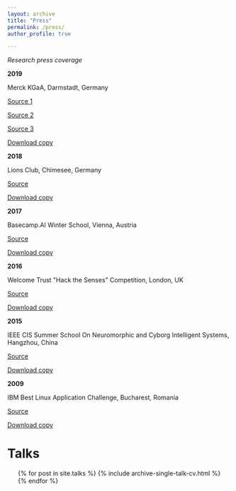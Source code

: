 ```yaml
---
layout: archive
title: "Press"
permalink: /press/
author_profile: true

---
```



*Research press coverage*


**2019**

Merck KGaA, Darmstadt, Germany

[Source 1](https://app.ekipa.de/challenges/future-of-ai/brief)

[Source 2](https://www.thi.de/hochschule/aktuelles/news/thi-erfolgreich-in-ai-forschungswettbewerb)

[Source 3](https://www.youtube.com/watch?v=avtLwTM5xIw&ab_channel=ekipaCrowd)

[Download copy](https://github.com/caxenie/cristianaxenie.github.io/raw/master/files/CristianAxenie_Media_Coverage_THI_2019.pdf)



**2018** 

Lions Club, Chimesee, Germany

[Source](https://www.ovb-heimatzeitungen.de/wi-ge/2018/09/21/kuenstliche-intelligenz-im-fokus.ovb)

[Download copy](https://github.com/caxenie/cristianaxenie.github.io/raw/master/files/CristianAxenie_Media_Coverage_Lions_2018.pdf)


**2017**

Basecamp.AI Winter School, Vienna, Austria

[Source](https://web.archive.org/web/20170318124321/http://www.basecamp.ai/student#mentors)

[Download copy](https://github.com/caxenie/cristianaxenie.github.io/raw/master/files/CristianAxenie_Media_Coverage_Basecamp_2017.pdf)


**2016**

Welcome Trust "Hack the Senses" Competition, London, UK

[Source](https://www.wired.co.uk/article/how-to-hack-senses-see-sound)

[Download copy](https://github.com/caxenie/cristianaxenie.github.io/raw/master/files/CristianAxenie_Media_Coverage_Wired_2016.pdf)



**2015**

IEEE CIS Summer School On Neuromorphic and Cyborg Intelligent Systems, Hangzhou, China

[Source](www.qaas.zju.edu.cn/news.asp?id=25)

[Download copy](https://github.com/caxenie/cristianaxenie.github.io/raw/master/files/CristianAxenie_Media_Coverage_Neuromoprhic_Cyborg_Intelligence_Zhejiang_2015.pdf)



**2009** 

IBM Best Linux Application Challenge, Bucharest, Romania

[Source](https://web.archive.org/web/20101105153553/http://www.dandragomir.biz/software/linux-application-2009-student-final.html)

[Download copy](https://github.com/caxenie/cristianaxenie.github.io/raw/master/files/CristianAxenie_Media_Coverage_IBM_2009.pdf)



Talks
======
  <ul>{% for post in site.talks %}
    {% include archive-single-talk-cv.html %}
  {% endfor %}</ul>
  
